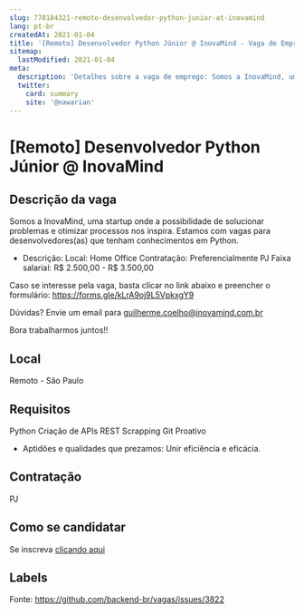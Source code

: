 ```yaml
---
slug: 778184321-remoto-desenvolvedor-python-junior-at-inovamind
lang: pt-br
createdAt: 2021-01-04
title: '[Remoto] Desenvolvedor Python Júnior @ InovaMind - Vaga de Emprego'
sitemap:
  lastModified: 2021-01-04
meta:
  description: 'Detalhes sobre a vaga de emprego: Somos a InovaMind, uma startup onde a possibilidade de solucionar problemas e otimizar processos nos inspira. Estamos com vagas para desenvolvedores(as) que tenham conhecimentos em Python. - Descrição: Local: Home Office Contratação: Preferencialmente PJ Faixa salarial: R$ 2.500,00 - R$ 3.500,00 Caso se interesse pela vaga, basta clicar no link abaixo e preencher o formulário: https://forms.gle/kLrA9oj9L5VpkxgY9 Dúvidas? Envie um email para guilherme.coelho@inovamind.com.br Bora trabalharmos juntos!!'
  twitter:
    card: summary
    site: '@nawarian'
---
```


# [Remoto] Desenvolvedor Python Júnior @ InovaMind

## Descrição da vaga

Somos a InovaMind, uma startup onde a possibilidade de solucionar problemas e otimizar processos nos inspira. Estamos com vagas para desenvolvedores(as) que tenham conhecimentos em Python.

- Descrição:
Local: Home Office
Contratação: Preferencialmente PJ
Faixa salarial: R$ 2.500,00 - R$ 3.500,00

Caso se interesse pela vaga, basta clicar no link abaixo e preencher o formulário:
https://forms.gle/kLrA9oj9L5VpkxgY9

Dúvidas? Envie um email para guilherme.coelho@inovamind.com.br

Bora trabalharmos juntos!!

## Local

Remoto - São Paulo

## Requisitos

Python
Criação de APIs REST
Scrapping
Git
Proativo

- Aptidões e qualidades que prezamos:
Unir eficiência e eficácia.

## Contratação

PJ

## Como se candidatar

Se inscreva [clicando aqui](https://www.pyjobs.com.br/job/1918)

## Labels



Fonte: https://github.com/backend-br/vagas/issues/3822